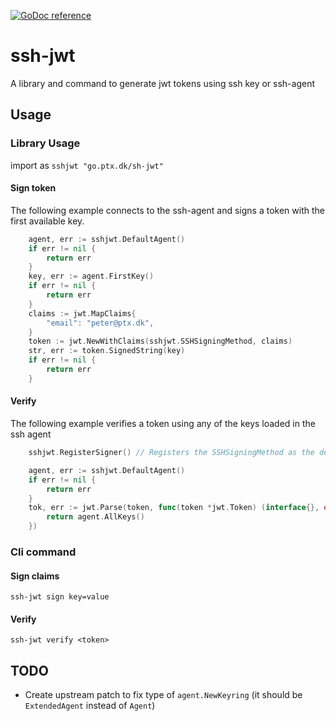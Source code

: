 [![GoDoc reference](https://img.shields.io/badge/godoc-reference-blue.svg)](https://pkg.go.dev/go.ptx.dk/ssh-jwt)

# ssh-jwt

A library and command to generate jwt tokens using ssh key or ssh-agent

## Usage

### Library Usage

import as `sshjwt "go.ptx.dk/sh-jwt"`

#### Sign token

The following example connects to the ssh-agent and signs a token with the first available key.

```go
	agent, err := sshjwt.DefaultAgent()
	if err != nil {
		return err
	}
	key, err := agent.FirstKey()
	if err != nil {
		return err
	}
	claims := jwt.MapClaims{
		"email": "peter@ptx.dk",
	}
	token := jwt.NewWithClaims(sshjwt.SSHSigningMethod, claims)
	str, err := token.SignedString(key)
	if err != nil {
		return err
	}
```

#### Verify

The following example verifies a token using any of the keys loaded in the ssh agent

```go
	sshjwt.RegisterSigner() // Registers the SSHSigningMethod as the default for RS256 tokens 

	agent, err := sshjwt.DefaultAgent()
	if err != nil {
		return err
	}
	tok, err := jwt.Parse(token, func(token *jwt.Token) (interface{}, error) {
		return agent.AllKeys()
	})
```

### Cli command

#### Sign claims

`ssh-jwt sign key=value`

#### Verify

`ssh-jwt verify <token>`

## TODO

- Create upstream patch to fix type of `agent.NewKeyring` (it should be `ExtendedAgent` instead of `Agent`)
